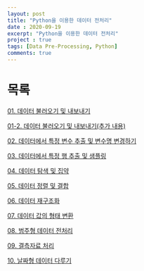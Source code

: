 ```yaml
---
layout: post
title: "Python을 이용한 데이터 전처리"
date : 2020-09-19
excerpt: "Python을 이용한 데이터 전처리"
project : true
tags: [Data Pre-Processing, Python]
comments: true
---
```


# 목록

[01. 데이터 불러오기 및 내보내기](https://ksjhint43.github.io/(DP_01)데이터_불러오기_및-내보내기/)

[01-2. 데이터 불러오기 및 내보내기(추가 내용)](https://ksjhint43.github.io/(DP_012)%EB%8D%B0%EC%9D%B4%ED%84%B0-%EB%B6%88%EB%9F%AC%EC%98%A4%EA%B8%B0(%EC%B6%94%EA%B0%80-%EB%82%B4%EC%9A%A9)/)

[02. 데이터에서 특정 변수 추출 및 변수명 변경하기](https://ksjhint43.github.io/(DP_02)%EB%8D%B0%EC%9D%B4%ED%84%B0%EC%97%90%EC%84%9C-%ED%8A%B9%EC%A0%95-%EB%B3%80%EC%88%98-%EC%B6%94%EC%B6%9C-%EB%B0%8F-%EB%B3%80%EC%88%98%EB%AA%85-%EB%B3%80%EA%B2%BD%ED%95%98%EA%B8%B0/)

[03. 데이터에서 특정 행 추출 및 샘플링](https://ksjhint43.github.io/(DP_03)%EB%8D%B0%EC%9D%B4%ED%84%B0%EC%97%90%EC%84%9C-%ED%8A%B9%EC%A0%95-%ED%96%89-%EC%B6%94%EC%B6%9C-%EB%B0%8F-%EC%83%98%ED%94%8C%EB%A7%81/)

[04. 데이터 탐색 및 집약](https://ksjhint43.github.io/(DP_04)%EB%8D%B0%EC%9D%B4%ED%84%B0-%ED%83%90%EC%83%89-%EB%B0%8F-%EC%A7%91%EC%95%BD/)

[05. 데이터 정렬 및 결합](https://ksjhint43.github.io/(DP_05)%EB%8D%B0%EC%9D%B4%ED%84%B0-%EC%A0%95%EB%A0%AC-%EB%B0%8F-%EA%B2%B0%ED%95%A9/)

[06. 데이터 재구조화](https://ksjhint43.github.io/(DP06)%EB%8D%B0%EC%9D%B4%ED%84%B0-%EC%9E%AC%EA%B5%AC%EC%A1%B0%ED%99%94/)

[07. 데이터 값의 형태 변환](https://ksjhint43.github.io/(DP07)%EB%8D%B0%EC%9D%B4%ED%84%B0-%EA%B0%92%EC%9D%98-%ED%98%95%ED%83%9C-%EB%B3%80%ED%99%98/)

[08. 범주형 데이터 전처리](https://ksjhint43.github.io/(DP08)%EB%B2%94%EC%A3%BC%ED%98%95-%EB%8D%B0%EC%9D%B4%ED%84%B0-%EC%A0%84%EC%B2%98%EB%A6%AC/)

[09. 결측자료 처리](https://ksjhint43.github.io/(DP09)%EA%B2%B0%EC%B8%A1%EC%9E%90%EB%A3%8C-%EC%B2%98%EB%A6%AC/)

[10. 날짜형 데이터 다루기](https://ksjhint43.github.io/(DP_10)%EB%82%A0%EC%A7%9C%ED%98%95-%EB%8D%B0%EC%9D%B4%ED%84%B0-%EB%8B%A4%EB%A3%A8%EA%B8%B0/)
